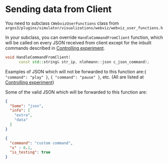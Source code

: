 # Sending data from Client

You need to subclass `CWebvizUserFunctions` class from `argos3/plugins/simulator/visualizations/webviz/webviz_user_functions.h`

In your subclass, you can override `HandleCommandFromClient` function, which will be called on every JSON received from client except for the inbuilt commands described in [Controlling experiment](controlling_experiment.md).
```cpp
void HandleCommandFromClient(
      const std::string& str_ip, nlohmann::json c_json_command);
```

Examples of JSON which will not be forwarded to this function are:`{ "command": "play" }`, `{ "command": "pause" }`, etc. (All are listed at [Controlling experiment](controlling_experiment.md))

Some of the valid JSON which will be forwarded to this function are:
```json
{
  "Some": "json",
  "info": [
    "extra",
    "data"
  ]
}
```

```json
{
  "command": "custom command",
  "x" : 0.1,
  "is_testing": true
}
